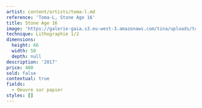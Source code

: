 ```yaml
---
artist: content/artists/toma-l.md
reference: 'Toma-L, Stone Age 16'
title: Stone Age 16
image: 'https://galerie-gaia.s3.eu-west-3.amazonaws.com/tina/uploads/toma-l/stone-age-16.jpg'
technique: Lithographie 1/2
dimensions:
  height: 66
  width: 50
  depth: null
description: '2017'
price: 400
sold: false
contextual: true
fields:
  - Oeuvre sur papier
styles: []
---
```


